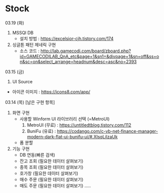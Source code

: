 # Stock
03.19 (화)
1. MSSQl DB
   - 설치 방법 : https://excelsior-cjh.tistory.com/174
2. 싱글톤 패턴 제네릭 구현
   - 소스 코드 : http://lab.gamecodi.com/board/zboard.php?id=GAMECODILAB_QnA_etc&page=1&sn1=&divpage=1&sn=off&ss=on&sc=on&select_arrange=headnum&desc=asc&no=2393
   
03.15 (금)
1. UI Source
  - 아이콘 이미지 : https://icons8.com/app/


03.14 (목)
[남은 구현 항목]
1. 화면 구현
   - 사용할 Winform UI 라이브러리 선택 (=MetroUI)
     1. MetroUI (무료) : https://untitledtblog.tistory.com/112   
     2. BuniFu  (유료) : https://codango.com/c-vb-net-finance-manager-modern-dark-flat-ui-bunifu-ui/#.XIsqLiIzaUk
   - 폼 분할
2. 기능 구현
   - DB 연동(빠른 검색)
   - 잔고 조회 (필요한 데이터 살펴보기)
   - 종목 조회 (필요한 데이터 살펴보기)
   - 호가창    (필요한 데이터 살펴보기)
   - 매수 주문 (필요한 데이터 살펴보기)
   - 매도 주문 (필요한 데이터 살펴보기)
   .....
  

